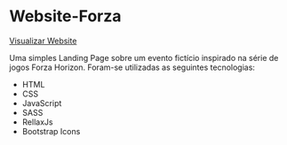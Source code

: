 # Website-Forza
[Visualizar Website](https://arquiribeiro.github.io/Website-Receitas/)

Uma simples Landing Page sobre um evento fictício inspirado na série de jogos Forza Horizon. Foram-se utilizadas as seguintes tecnologias:
- HTML
- CSS
- JavaScript
- SASS
- RellaxJs
- Bootstrap Icons
